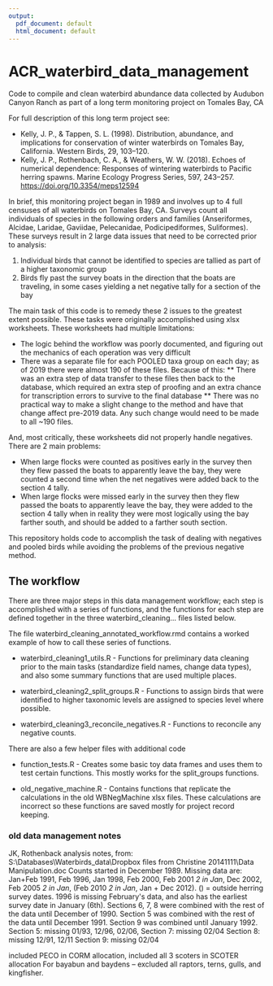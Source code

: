 ```yaml
---
output:
  pdf_document: default
  html_document: default
---
```

# ACR_waterbird_data_management  
Code to compile and clean waterbird abundance data collected by Audubon Canyon Ranch as part of a long term monitoring project on Tomales Bay, CA  


For full description of this long term project see:  
  + Kelly, J. P., & Tappen, S. L. (1998). Distribution, abundance, and implications for conservation of winter waterbirds on Tomales Bay, California. Western Birds, 29, 103–120.  
  + Kelly, J. P., Rothenbach, C. A., & Weathers, W. W. (2018). Echoes of numerical dependence: Responses of wintering waterbirds to Pacific herring spawns. Marine Ecology Progress Series, 597, 243–257. https://doi.org/10.3354/meps12594  
  

In brief, this monitoring project began in 1989 and involves up to 4 full censuses of all waterbirds on Tomales Bay, CA. Surveys count all individuals of species in the following orders and families (Anseriformes, Alcidae, Laridae, Gaviidae, Pelecanidae, Podicipediformes, Suliformes). These surveys result in 2 large data issues that need to be corrected prior to analysis:  
  1. Individual birds that cannot be identified to species are tallied as part of a higher taxonomic group  
  2. Birds fly past the survey boats in the direction that the boats are traveling, in some cases yielding a net negative tally for a section of the bay  

The main task of this code is to remedy these 2 issues to the greatest extent possible. These tasks were originally accomplished using xlsx worksheets. These worksheets had multiple limitations:
* The logic behind the workflow was poorly documented, and figuring out the mechanics of each operation was very difficult
* There was a separate file for each POOLED taxa group on each day; as of 2019 there were almost 190 of these files. Because of this:
** There was an extra step of data transfer to these files then back to the database, which required an extra step of proofing and an extra chance for transcription errors to survive to the final database
** There was no practical way to make a slight change to the method and have that change affect pre-2019 data. Any such change would need to be made to all ~190 files. 

And, most critically, these worksheets did not properly handle negatives. There are 2 main problems:
* When large flocks were counted as positives early in the survey then they flew passed the boats to apparently leave the bay, they were counted a second time when the net negatives were added back to the section 4 tally.
* When large flocks were missed early in the survey then they flew passed the boats to apparently leave the bay, they were added to the section 4 tally when in reality they were most logically using the bay farther south, and should be added to a farther south section.

This repository holds code to accomplish the task of dealing with negatives and pooled birds while avoiding the problems of the previous negative method.

## The workflow    

There are three major steps in this data management workflow; each step is accomplished with a series of functions, and the functions for each step are defined together in the three waterbird_cleaning... files listed below. 

The file waterbird_cleaning_annotated_workflow.rmd contains a worked example of how to call these series of functions.

* waterbird_cleaning1_utils.R - Functions for preliminary data cleaning prior to the main tasks (standardize field names, change data types), and also some summary functions that are used multiple places. 

* waterbird_cleaning2_split_groups.R - Functions to assign birds that were identified to higher taxonomic levels are assigned to species level where possible.

* waterbird_cleaning3_reconcile_negatives.R - Functions to reconcile any negative counts.  

There are also a few helper files with additional code

* function_tests.R - Creates some basic toy data frames and uses them to test certain functions. This mostly works for the split_groups functions.

* old_negative_machine.R - Contains functions that replicate the calculations in the old WBNegMachine xlsx files. These calculations are incorrect so these functions are saved mostly for project record keeping.




### old data management notes

JK, Rothenback analysis notes, from: S:\Databases\Waterbirds_data\Dropbox files from Christine 20141111\Data Manipulation.doc
Counts started in December 1989. Missing data are: Jan+Feb 1991, Feb 1996, Jan 1998, Feb 2000, Feb 2001 *2 in Jan*, Dec 2002, Feb 2005 *2 in Jan*, (Feb 2010 *2 in Jan*, Jan + Dec 2012). () = outside herring survey dates. 1996 is missing February's data, and also has the earliest survey date in January (6th).
Sections 6, 7, 8 were combined with the rest of the data until December of 1990. Section 5 was combined with the rest of the data until December 1991. Section 9 was combined until January 1992. 
Section 5: missing 01/93, 12/96, 02/06, 
Section 7: missing 02/04
Section 8: missing 12/91, 12/11
Section 9: missing 02/04

included PECO in CORM allocation, included all 3 scoters in SCOTER allocation
For bayabun and baydens – excluded all raptors, terns, gulls, and kingfisher.


